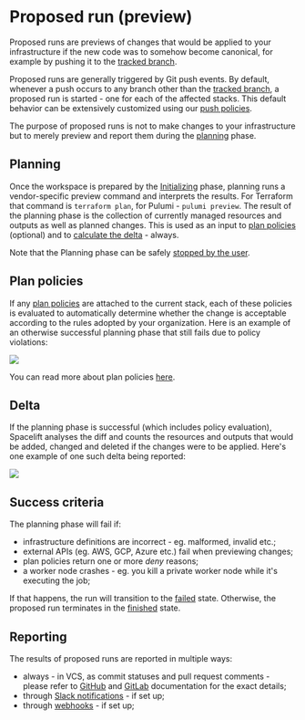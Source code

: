 # Proposed run (preview)

Proposed runs are previews of changes that would be applied to your infrastructure if the new code was to somehow become canonical, for example by pushing it to the [tracked branch](../stack/stack-settings.md#repository-and-branch).

Proposed runs are generally triggered by Git push events. By default, whenever a push occurs to any branch other than the [tracked branch](../stack/stack-settings.md#repository-and-branch), a proposed run is started - one for each of the affected stacks. This default behavior can be extensively customized using our [push policies](../policy/git-push-policy.md).

The purpose of proposed runs is not to make changes to your infrastructure but to merely preview and report them during the [planning](proposed.md#planning) phase.

## Planning

Once the workspace is prepared by the [Initializing](./#initializing) phase, planning runs a vendor-specific preview command and interprets the results. For Terraform that command is `terraform plan`, for Pulumi - `pulumi preview`. The result of the planning phase is the collection of currently managed resources and outputs as well as planned changes. This is used as an input to [plan policies](proposed.md#plan-policies) (optional) and to [calculate the delta](proposed.md#delta) - always.

Note that the Planning phase can be safely [stopped by the user](./#stopping-runs).

## Plan policies

If any [plan policies](../policy/terraform-plan-policy.md) are attached to the current stack, each of these policies is evaluated to automatically determine whether the change is acceptable according to the rules adopted by your organization. Here is an example of an otherwise successful planning phase that still fails due to policy violations:

![](../../assets/screenshots/Test_multi-endpoint_support___6__·_Managed_stack.png)

You can read more about plan policies [here](../policy/terraform-plan-policy.md).

## Delta

If the planning phase is successful (which includes policy evaluation), Spacelift analyses the diff and counts the resources and outputs that would be added, changed and deleted if the changes were to be applied. Here's one example of one such delta being reported:

![](<../../assets/screenshots/01DTA81NX98GZ17DFND94KXTPP_·_End-to-end_testing (1).png>)

## Success criteria

The planning phase will fail if:

- infrastructure definitions are incorrect - eg. malformed, invalid etc.;
- external APIs (eg. AWS, GCP, Azure etc.) fail when previewing changes;
- plan policies return one or more _deny_ reasons;
- a worker node crashes - eg. you kill a private worker node while it's executing the job;

If that happens, the run will transition to the [failed](./#failed) state. Otherwise, the proposed run terminates in the [finished](./#finished) state.

## Reporting

The results of proposed runs are reported in multiple ways:

- always - in VCS, as commit statuses and pull request comments - please refer to [GitHub](../../integrations/source-control/github.md) and [GitLab](../../integrations/source-control/gitlab.md) documentation for the exact details;
- through [Slack notifications](../../integrations/slack.md) - if set up;
- through [webhooks](../../integrations/webhooks.md) - if set up;
